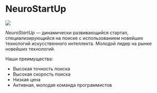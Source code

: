 # NeuroStartUp

![](https://netology-code.github.io/git-homeworks/introduction/assets/logo.png)

*NeuroStartUp* — динамически развивающийся стартап, специализирующийся на поиске с использованием 
 новейших технологий искусственного интеллекта. Молодой лидер на рынке новейших технологий.

Наши преимущества:
* Высокая точность поиска
* Высокая скорость поиска
* Низкая цена
* Активная, молодая команда программистов